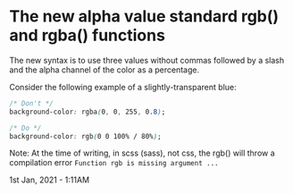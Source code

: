 # The new alpha value standard rgb() and rgba() functions



The new syntax is to use three values without commas followed by a slash and the alpha channel of the color as a percentage.

Consider the following example of a slightly-transparent blue:

```css
/* Don't */
background-color: rgba(0, 0, 255, 0.8);
```

```css
/* Do */
background-color: rgb(0 0 100% / 80%);
```

Note: At the time of writing, in scss (sass), not css, the rgb() will throw a compilation error `Function rgb is missing argument ...`

1st Jan, 2021 - 1:11AM
